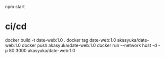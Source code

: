 npm start

# ci/cd
docker build -t date-web:1.0 .
docker tag date-web:1.0 akasyuka/date-web:1.0
docker push akasyuka/date-web:1.0
docker run --network host -d -p 80:3000 akasyuka/date-web:1.0
